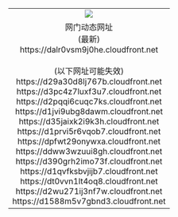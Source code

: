 ﻿<table>
  <tr></tr>
  <tr><td colspan=2 align=center><img src="https://dalr0vsm9j0he.cloudfront.net/Up/oGate.jpg" /></td></tr>
  <tr><td colspan=2 align=center>网门动态网址<br/>(最新)
<br>https://dalr0vsm9j0he.cloudfront.net
<br/><br/>(以下网址可能失效)
<br>https://d29a30d8lj767b.cloudfront.net
<br>https://d3pc4z7luxf3u7.cloudfront.net
<br>https://d2pqqi6cuqc7ks.cloudfront.net
<br>https://d1jvi9ubg8dawm.cloudfront.net
<br>https://d35jaixk2i9k3h.cloudfront.net
<br>https://d1prvi5r6vqob7.cloudfront.net
<br>https://dpfwt29onywxa.cloudfront.net
<br>https://ddww3wzuui8gh.cloudfront.net
<br>https://d390grh2imo73f.cloudfront.net
<br>https://d1qvfksbvjijb7.cloudfront.net
<br>https://dt0vvn1lt4oq8.cloudfront.net
<br>https://d2wu271ij3nf7w.cloudfront.net
<br>https://d1588m5v7gbnd3.cloudfront.net
    </td>
  </tr>
</table>
